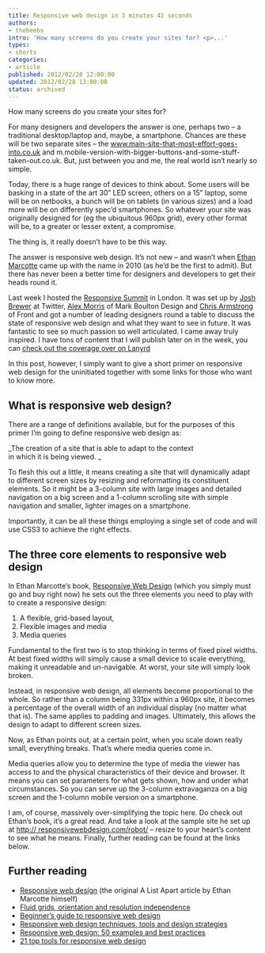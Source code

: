 ```yaml
---
title: Responsive web design in 3 minutes 42 seconds
authors:
- thebeebs
intro: 'How many screens do you create your sites for? <p>...'
types:
- shorts
categories:
- article
published: 2012/02/28 12:00:00
updated: 2012/02/28 13:00:00
status: archived
---
```


How many screens do you create your sites for? <p>For many designers and developers the answer is one, perhaps two &ndash; a traditional desktop/laptop and, maybe, a smartphone. Chances are these will be two separate sites &ndash; the www.main-site-that-most-effort-goes-into.co.uk and m.mobile-version-with-bigger-buttons-and-some-stuff-taken-out.co.uk. But, just between you and me, the real world isn&rsquo;t nearly so simple. 

Today, there is a huge range of devices to think about. Some users will be basking in a state of the art 30&rdquo; LED screen, others on a 15&rdquo; laptop, some will be on netbooks, a bunch will be on tablets (in various sizes) and a load more will be on differently spec&rsquo;d smartphones. So whatever your site was originally designed for (eg the ubiquitous 960px grid), every other format will be, to a greater or lesser extent, a compromise.

The thing is, it really doesn&rsquo;t have to be this way.

The answer is responsive web design. It&rsquo;s not new &ndash; and wasn&rsquo;t when [Ethan Marcotte](http://ethanmarcotte.com/) came up with the name in 2010 (as he&rsquo;d be the first to admit). But there has never been a better time for designers and developers to get their heads round it. 

Last week I hosted the [Responsive Summit](http://responsivesummit.com/) in London. It was set up by [Josh Brewer](https://twitter.com/#!/jbrewer) at Twitter, [Alex Morris](https://twitter.com/#!/aexmo) of Mark Boulton Design and [Chris Armstrong](https://twitter.com/#!/armstrong) of Front and got a number of leading designers round a table to discuss the state of responsive web design and what they want to see in future. It was fantastic to see so much passion so well articulated. I came away truly inspired. I have tons of content that I will publish later on in the week, you can <u>[check out the coverage over on Lanyrd](http://lanyrd.com/2012/responsive-summit/writeups/)</u>

In this post, however, I simply want to give a short primer on responsive web design for the uninitiated together with some links for those who want to know more.

## What is responsive web design?

There are a range of definitions available, but for the purposes of this primer I&rsquo;m going to define responsive web design as:

_The creation of a site that is able to adapt to the context        
in which it is being viewed. _

To flesh this out a little, it means creating a site that will dynamically adapt to different screen sizes by resizing and reformatting its constituent elements. So it might be a 3-column site with large images and detailed navigation on a big screen and a 1-column scrolling site with simple navigation and smaller, lighter images on a smartphone.

Importantly, it can be all these things employing a single set of code and will use CSS3 to achieve the right effects.

## The three core elements to responsive web design

In Ethan Marcotte&rsquo;s book, [Responsive Web Design](http://www.abookapart.com/products/responsive-web-design) (which you simply must go and buy right now) he sets out the three elements you need to play with to create a responsive design:

1.  A flexible, grid-based layout,
2.  Flexible images and media
3.  Media queries

Fundamental to the first two is to stop thinking in terms of fixed pixel widths. At best fixed widths will simply cause a small device to scale everything, making it unreadable and un-navigable. At worst, your site will simply look broken.

Instead, in responsive web design, all elements become proportional to the whole. So rather than a column being 331px within a 960px site, it becomes a percentage of the overall width of an individual display (no matter what that is). The same applies to padding and images. Ultimately, this allows the design to adapt to different screen sizes.

Now, as Ethan points out, at a certain point, when you scale down really small, everything breaks. That&rsquo;s where media queries come in.

Media queries allow you to determine the type of media the viewer has access to and the physical characteristics of their device and browser. It means you can set parameters for what gets shown, how and under what circumstances. So you can serve up the 3-column extravaganza on a big screen and the 1-column mobile version on a smartphone.

I am, of course, massively over-simplifying the topic here. Do check out Ethan&rsquo;s book, it&rsquo;s a great read. And take a look at the sample site he set up at [http:// responsivewebdesign.com/robot/](http://responsivewebdesign.com/robot/) &ndash; resize to your heart&rsquo;s content to see what he means. Finally, further reading can be found at the links below.

## Further reading

*   [Responsive web design](http://www.alistapart.com/articles/responsive-web-design/) (the original A List Apart article by Ethan Marcotte himself)
*   [Fluid grids, orientation and resolution independence](http://blog.responsivenews.co.uk/post/13925578846/fluid-grids-orientation-resolution-independence)
*   [Beginner&rsquo;s guide to responsive web design](http://thinkvitamin.com/design/beginners-guide-to-responsive-web-design/)
*   [Responsive web design techniques, tools and design strategies](http://www.smashingmagazine.com/2011/07/22/responsive-web-design-techniques-tools-and-design-strategies/)
*   [Responsive web design: 50 examples and best practices](http://designmodo.com/responsive-design-examples/)
*   [21 top tools for responsive web design](http://www.netmagazine.com/features/21-top-tools-responsive-web-design)</p>